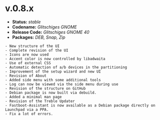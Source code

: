 # v.0.8.x
- **Status:** *stable*
- **Codename:** *Glitschiges GNOME*
- **Release Code:** *Glitschiges GNOME 40*
- **Packages:** *DEB, Snap, Zip*

```
- New structure of the UI 
- Complete revision of the UI 
- Icons are now used
- Accent color is now controlled by libadwaita
- Use of external CSS
- Automatic detection of a/b devices in the partitioning
- Improvement of the setup wizard and new UI
- Revision of About
- Added side menu with some additional tools
- Log can now be viewed via the side menu during use
- Revision of the structure on GitHub
- Debian package is now built via debuild. 
- Added a minimal man page
- Revision of the Treble Updater
- Fastboot-Assistant is now available as a Debian package directly on Launchpad via a PPA.
- Fix a lot of errors.
```
